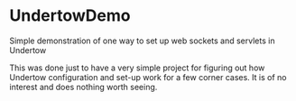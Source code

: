 # UndertowDemo
Simple demonstration of one way to set up web sockets and servlets in Undertow

This was done just to have a very simple project for figuring out how Undertow configuration and set-up work for a few corner cases.
It is of no interest and does nothing worth seeing.
